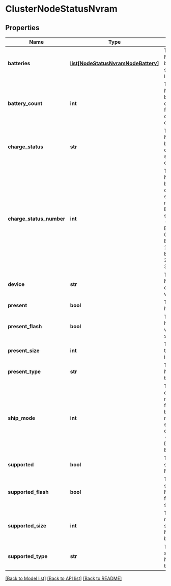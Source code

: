 # ClusterNodeStatusNvram

## Properties
Name | Type | Description | Notes
------------ | ------------- | ------------- | -------------
**batteries** | [**list[NodeStatusNvramNodeBattery]**](NodeStatusNvramNodeBattery.md) | This node&#39;s NVRAM battery status information. | [optional] 
**battery_count** | **int** | This node&#39;s NVRAM battery count. On failure: -1, otherwise 1 or 2. | [optional] 
**charge_status** | **str** | This node&#39;s NVRAM battery charge status, as a color. | [optional] 
**charge_status_number** | **int** | This node&#39;s NVRAM battery charge status, as a number. Error or not supported: -1. BR_BLACK: 0. BR_GREEN: 1. BR_YELLOW: 2. BR_RED: 3. | [optional] 
**device** | **str** | This node&#39;s NVRAM device name with path. | [optional] 
**present** | **bool** | This node has NVRAM. | [optional] 
**present_flash** | **bool** | This node has NVRAM with flash storage. | [optional] 
**present_size** | **int** | The size of the NVRAM, in bytes. | [optional] 
**present_type** | **str** | This node&#39;s NVRAM type. | [optional] 
**ship_mode** | **int** | This node&#39;s current ship mode state for NVRAM batteries. If not supported or on failure: -1. Disabled: 0. Enabled: 1. | [optional] 
**supported** | **bool** | This node supports NVRAM. | [optional] 
**supported_flash** | **bool** | This node supports NVRAM with flash storage. | [optional] 
**supported_size** | **int** | The maximum size of the NVRAM, in bytes. | [optional] 
**supported_type** | **str** | This node&#39;s supported NVRAM type. | [optional] 

[[Back to Model list]](../README.md#documentation-for-models) [[Back to API list]](../README.md#documentation-for-api-endpoints) [[Back to README]](../README.md)


